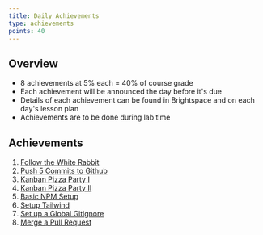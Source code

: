 ```yaml
---
title: Daily Achievements
type: achievements
points: 40
---
```


## Overview

- 8 achievements at 5% each = 40% of course grade
- Each achievement will be announced the day before it's due
- Details of each achievement can be found in Brightspace and on each day's lesson plan
- Achievements are to be done during lab time

## Achievements

1. [Follow the White Rabbit](https://gist.github.com/lilyx13/74c2c52f18e4990208ee9c0d95357a0c)
2. [Push 5 Commits to Github](https://gist.github.com/lilyx13/125a9456207025f5c26040a03b9be3d3)
3. [Kanban Pizza Party I](https://gist.github.com/lilyx13/87b993df6d5127bb91d9d946991a36f6)
4. [Kanban Pizza Party II](https://gist.github.com/lilyx13/87b993df6d5127bb91d9d946991a36f6)
5. [Basic NPM Setup](https://gist.github.com/lilyx13/ad5c81308d1becc356057910bb1a3554)
6. [Setup Tailwind](https://gist.github.com/lilyx13/2ed0c859ce72a24a59f2e1c54c0778d4)
7. [Set up a Global Gitignore](https://gist.github.com/lilyx13/d3be09bce08b2eae2a43a7058ce7ba2e)
8. [Merge a Pull Request](https://gist.github.com/lilyx13/178d16cda841f74d60deb226626083c9)
